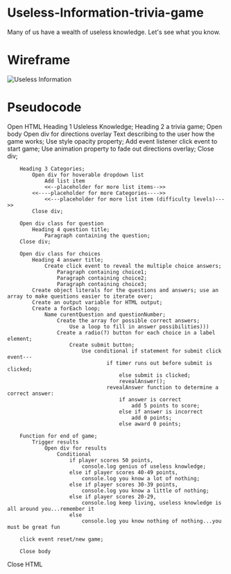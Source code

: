 # Useless-Information-trivia-game
Many of us have a wealth of useless knowledge. Let's see what you know.







# Wireframe
<img src = "https://i.imgur.com/EdNB97G.png" alt = "Useless Information">



# Pseudocode
Open HTML
    Heading 1 Usleless Knowledge;
        Heading 2 a trivia game;
          Open body
            Open div for directions overlay
                Text describing to the user how the game works;
                    Use style opacity property;
                        Add event listener click event to start game;
                            Use animation property to fade out directions overlay;
            Close div;

        Heading 3 Categories;
            Open div for hoverable dropdown list
                Add list item
                <<--placeholder for more list items-->>
            <<----placeholder for more Categories---->>
                <<---placeholder for more list item (difficulty levels)--->>
            Close div;

        Open div class for question
            Heading 4 question title;
                Paragraph containing the question;
        Close div;

        Open div class for choices
            Heading 4 answer title;
                Create click event to reveal the multiple choice answers;
                    Paragraph containing choice1;
                    Paragraph containing choice2;
                    Paragraph containing choice3;
            Create object literals for the questions and answers; use an array to make questions easier to iterate over;
            Create an output variable for HTML output;
            Create a forEach loop;
                Name curentQuestion and questionNumber;
                    Create the array for possible correct answers;
                        Use a loop to fill in answer possibilities)))
                    Create a radio(?) button for each choice in a label element;
                        Create submit button;
                            Use conditional if statement for submit click event---
                                    if timer runs out before submit is clicked;
                                        else submit is clicked;
                                        revealAnswer();
                                    revealAnswer function to determine a correct answer:
                                        if answer is correct
                                            add 5 points to score;
                                        else if answer is incorrect
                                            add 0 points;
                                        else award 0 points;
            
        Function for end of game;
            Trigger results
                Open div for results
                    Conditional
                        if player scores 50 points,
                            console.log genius of useless knowledge;
                        else if player scores 40-49 points,
                            console.log you know a lot of nothing;
                        else if player scores 30-39 points,
                            console.log you know a little of nothing;
                        else if player scores 20-29,
                            console.log keep living, useless knowledge is all around you...remember it
                        else
                            console.log you know nothing of nothing...you must be great fun
        
        click event reset/new game;
      
        Close body
Close HTML